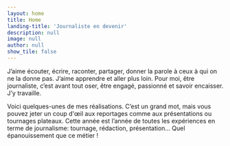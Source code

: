 ```yaml
---
layout: home
title: Home
landing-title: 'Journaliste en devenir'
description: null
image: null
author: null
show_tile: false
---
```


J’aime écouter, écrire, raconter, partager, donner la parole à ceux à qui on ne la donne pas. J’aime apprendre et aller plus loin. Pour moi, être journaliste, c’est avant tout oser, être engagé, passionné et savoir encaisser. J’y travaille.

Voici quelques-unes de mes réalisations. C’est un grand mot, mais vous pouvez jeter un coup d'œil aux reportages comme aux présentations ou tournages plateaux. Cette année est l’année de toutes les expériences en terme de journalisme: tournage, rédaction, présentation… Quel épanouissement que ce métier !